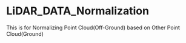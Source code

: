 # LiDAR_DATA_Normalization
This is for Normalizing Point Cloud(Off-Ground) based on Other Point Cloud(Ground)
